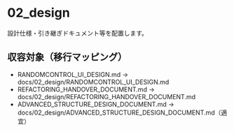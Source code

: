 # 02_design

設計仕様・引き継ぎドキュメント等を配置します。

## 収容対象（移行マッピング）

- RANDOMCONTROL_UI_DESIGN.md → docs/02_design/RANDOMCONTROL_UI_DESIGN.md
- REFACTORING_HANDOVER_DOCUMENT.md → docs/02_design/REFACTORING_HANDOVER_DOCUMENT.md
- ADVANCED_STRUCTURE_DESIGN_DOCUMENT.md → docs/02_design/ADVANCED_STRUCTURE_DESIGN_DOCUMENT.md（適宜）
